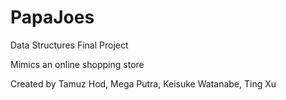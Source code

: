 # PapaJoes
Data Structures Final Project

Mimics an online shopping store

Created by Tamuz Hod, Mega Putra, Keisuke Watanabe, Ting Xu

